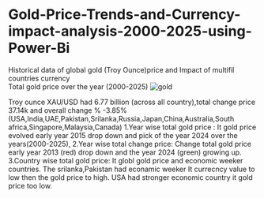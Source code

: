 # Gold-Price-Trends-and-Currency-impact-analysis-2000-2025-using-Power-Bi
Historical data of global gold (Troy Ounce)price and Impact of multifil countries currency  
Total gold price over the year (2000-2025)
![gold](https://github.com/user-attachments/assets/dbf0086c-728f-4499-9eb5-e8b52b872ddc)


  Troy ounce XAU/USD had 6.77 billion (across all country),total change price 37.14k and overall change % -3.85%
  (USA,India,UAE,Pakistan,Srilanka,Russia,Japan,China,Australia,South africa,Singapore,Malaysia,Canada)
1.Year wise total gold price :
It gold price evolved  early year 2015 drop down and pick of the year 2024 over the years(2000-2025),
2.Year wise total change price:
Change total gold price early year 2013 (red) drop down and the year 2024 (green) growing up.
3.Country wise total gold price:
It globl gold price and economic weeker countries. The srilanka,Pakistan had econamic weeker 
It currecncy value to low then the gold price to high.
USA had stronger economic country it gold price too low.
 



